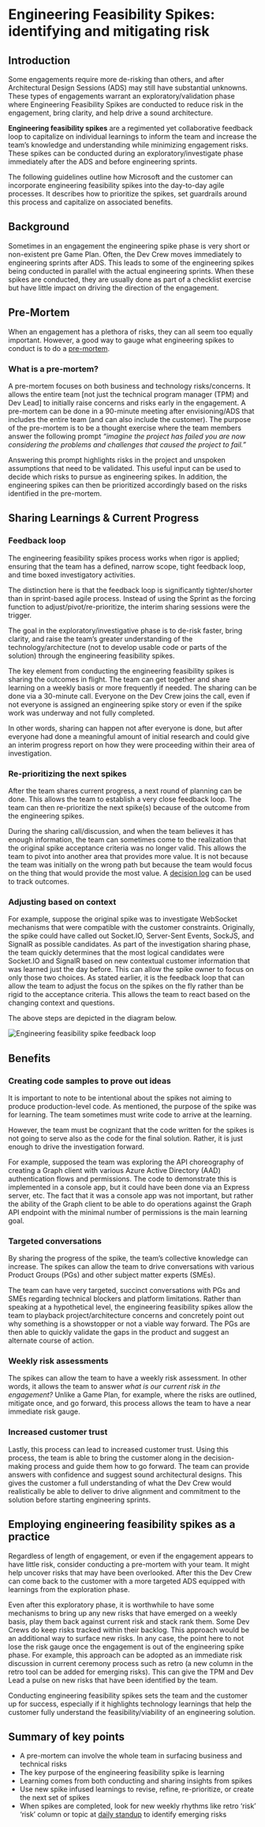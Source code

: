 # Engineering Feasibility Spikes: identifying and mitigating risk

## Introduction

Some engagements require more de-risking than others, and after Architectural Design Sessions (ADS) may still have substantial unknowns. These types of engagements warrant an exploratory/validation phase where Engineering Feasibility Spikes are conducted to reduce risk in the engagement, bring clarity, and help drive a sound architecture.

**Engineering feasibility spikes** are a regimented yet collaborative feedback loop to capitalize on individual learnings to inform the team and increase the team’s knowledge and understanding while minimizing engagement risks. These spikes can be conducted during an exploratory/investigate phase immediately after the ADS and before engineering sprints.

The following guidelines outline how Microsoft and the customer can incorporate engineering feasibility spikes into the day-to-day agile processes. It describes how to prioritize the spikes, set guardrails around this process and capitalize on associated benefits.

## Background

Sometimes in an engagement the engineering spike phase is very short or non-existent pre Game Plan. Often, the Dev Crew moves immediately to engineering sprints after ADS. This leads to some of the engineering spikes being conducted in parallel with the actual engineering sprints. When these spikes are conducted, they are usually done as part of a checklist exercise but have little impact on driving the direction of the engagement.

## Pre-Mortem

When an engagement has a plethora of risks, they can all seem too equally important. However, a good way to gauge what engineering spikes to conduct is to do a [pre-mortem](https://www.facebook.com/business/m/thinkkit/exercises/strong-starts/pre-mortem).

### What is a pre-mortem?

A pre-mortem focuses on both business and technology risks/concerns. It allows the entire team [not just the technical program manager (TPM) and Dev Lead] to initially raise concerns and risks early in the engagement. A pre-mortem can be done in a 90-minute meeting after envisioning/ADS that includes the entire team (and can also include the customer). The purpose of the pre-mortem is to be a thought exercise where the team members answer the following prompt _“imagine the project has failed you are now considering the problems and challenges that caused the project to fail.”_

Answering this prompt highlights risks in the project and unspoken assumptions that need to be validated.
This useful input can be used to decide which risks to pursue as engineering spikes. In addition, the engineering spikes can then be prioritized accordingly based on the risks identified in the pre-mortem.

## Sharing Learnings & Current Progress

### Feedback loop

The engineering feasibility spikes process works when rigor is applied; ensuring that the team has a defined, narrow scope, tight feedback loop, and time boxed investigatory activities.

The distinction here is that the feedback loop is significantly tighter/shorter than in sprint-based agile process. Instead of using the Sprint as the forcing function to adjust/pivot/re-prioritize, the interim sharing sessions were the trigger.

The goal in the exploratory/investigative phase is to de-risk faster, bring clarity, and raise the team’s greater understanding of the technology/architecture (not to develop usable code or parts of the solution) through the engineering feasibility spikes.

The key element from conducting the engineering feasibility spikes is sharing the outcomes in flight. The team can get together and share learning on a weekly basis or more frequently if needed. The sharing can be done via a 30-minute call. Everyone on the Dev Crew joins the call, even if not everyone is assigned an engineering spike story or even if the spike work was underway and not fully completed.

In other words, sharing can happen not after everyone is done, but after everyone had done a meaningful amount of initial research and could give an interim progress report on how they were proceeding within their area of investigation.

### Re-prioritizing the next spikes

After the team shares current progress, a next round of planning can be done. This allows the team to establish a very close feedback loop. The team can then re-prioritize the next spike(s) because of the outcome from the engineering spikes.

During the sharing call/discussion, and when the team believes it has enough information, the team can sometimes come to the realization that the original spike acceptance criteria was no longer valid. This allows the team to pivot into another area that provides more value. It is not because the team was initially on the wrong path but because the team would focus on the thing that would provide the most value. A [decision log](../decision-log/README.md) can be used to track outcomes.

### Adjusting based on context

For example, suppose the original spike was to investigate WebSocket mechanisms that were compatible with the customer constraints. Originally, the spike could have called out Socket.IO, Server-Sent Events, SockJS, and SignalR as possible candidates. As part of the investigation sharing phase, the team quickly determines that the most logical candidates were Socket.IO and SignalR based on new contextual customer information that was learned just the day before. This can allow the spike owner to focus on only those two choices. As stated earlier, it is the feedback loop that can allow the team to adjust the focus on the spikes on the fly rather than be rigid to the acceptance criteria. This allows the team to react based on the changing context and questions.

The above steps are depicted in the diagram below.

![Engineering feasibility spike feedback loop](images/engineering-feasibility-spike-feedback-loop.png)

## Benefits

### Creating code samples to prove out ideas

It is important to note to be intentional about the spikes not aiming to produce production-level code. As mentioned, the purpose of the spike was for learning. The team sometimes must write code to arrive at the learning.

However, the team must be cognizant that the code written for the spikes is not going to serve also as the code for the final solution. Rather, it is just enough to drive the investigation forward.

For example, supposed the team was exploring the API choreography of creating a Graph client with various Azure Active Directory (AAD) authentication flows and permissions. The code to demonstrate this is implemented in a console app, but it could have been done via an Express server, etc. The fact that it was a console app was not important, but rather the ability of the Graph client to be able to do operations against the Graph API endpoint with the minimal number of permissions is the main learning goal.

### Targeted conversations

By sharing the progress of the spike, the team’s collective knowledge can increase. The spikes can allow the team to drive conversations with various Product Groups (PGs) and other subject matter experts (SMEs).

The team can have very targeted, succinct conversations with PGs and SMEs regarding technical blockers and platform limitations. Rather than speaking at a hypothetical level, the engineering feasibility spikes allow the team to playback project/architecture concerns and concretely point out why something is a showstopper or not a viable way forward. The PGs are then able to quickly validate the gaps in the product and suggest an alternate course of action.

### Weekly risk assessments

The spikes can allow the team to have a weekly risk assessment. In other words, it allows the team to answer _what is our current risk in the engagement?_ Unlike a Game Plan, for example, where the risks are outlined, mitigate once, and go forward, this process allows the team to have a near immediate risk gauge.

### Increased customer trust

Lastly, this process can lead to increased customer trust. Using this process, the team is able to bring the customer along in the decision-making process and guide them how to go forward. The team can provide answers with confidence and suggest sound architectural designs. This gives the customer a full understanding of what the Dev Crew would realistically be able to deliver to drive alignment and commitment to the solution before starting engineering sprints.

## Employing engineering feasibility spikes as a practice

Regardless of length of engagement, or even if the engagement appears to have little risk, consider conducting a pre-mortem with your team. It might help uncover risks that may have been overlooked. After this the Dev Crew can come back to the customer with a more targeted ADS equipped with learnings from the exploration phase.

Even after this exploratory phase, it is worthwhile to have some mechanisms to bring up any new risks that have emerged on a weekly basis, play them back against current risk and stack rank them. Some Dev Crews do keep risks tracked within their backlog. This approach would be an additional way to surface new risks. In any case, the point here to not lose the risk gauge once the engagement is out of the engineering spike phase. For example, this approach can be adopted as an immediate risk discussion in current ceremony process such as retro (a new column in the retro tool can be added for emerging risks). This can give the TPM and Dev Lead a pulse on new risks that have been identified by the team.

Conducting engineering feasibility spikes sets the team and the customer up for success, especially if it highlights technology learnings that help the customer fully understand the feasibility/viability of an engineering solution.

## Summary of key points

- A pre-mortem can involve the whole team in surfacing business and technical risks
- The key purpose of the engineering feasibility spike is learning
- Learning comes from both conducting and sharing insights from spikes
- Use new spike infused learnings to revise, refine, re-prioritize, or create the next set of spikes
- When spikes are completed, look for new weekly rhythms like retro ‘risk’ ‘risk’ column or topic at [daily standup](../../../agile-development/stand-ups/README.md) to identify emerging risks
